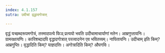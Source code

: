 ```yaml
---
index: 4.1.157
sutra: उदीचां वृद्धादगोत्रात्

---
```

वृद्धं यच्छब्दरूपमगोत्रं, तस्मादपत्ये फिञ् प्रत्ययो भवति उदीचामाचार्याणां मतेन। आम्रगुप्तायनिः। ग्रामरक्षायणिः। कारिशब्दादपि वृद्धादगोत्रात् परत्वादनेन एव भवितव्यम्। नापितायनिः। उदीचाम् इति किम्? आम्रगुप्तिः। वृद्धादिति किम्? याज्ञदत्तिः। अगोत्रादिति किम्? औपगविः।